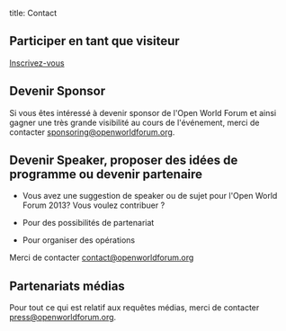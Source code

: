title: Contact

## Participer en tant que visiteur

[Inscrivez-vous](/fr/registration/)

## Devenir Sponsor

Si vous êtes intéressé à devenir sponsor de l'Open World Forum et ainsi
gagner une très grande visibilité au cours de l'événement, merci de contacter
<a href="mailto:sponsoring@openworldforum.org">sponsoring@openworldforum.org</a>.

## Devenir Speaker, proposer des idées de programme ou devenir partenaire

- Vous avez une suggestion de speaker ou de sujet pour l'Open World Forum 2013?
  Vous voulez contribuer ?

- Pour des possibilités de partenariat

- Pour organiser des opérations

Merci de contacter
<a href="mailto:team@openworldforum.org">contact@openworldforum.org</a>

## Partenariats médias

Pour tout ce qui est relatif aux requêtes médias, merci de contacter [press@openworldforum.org](mailto:press@openworldforum.org).